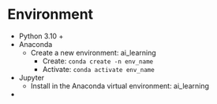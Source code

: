 # Environment 
- Python 3.10 +
- Anaconda
  - Create a new environment: ai_learning
    - Create: `conda create -n env_name`
    - Activate: `conda activate env_name`
- Jupyter
  - Install in the Anaconda virtual environment: ai_learning
- 